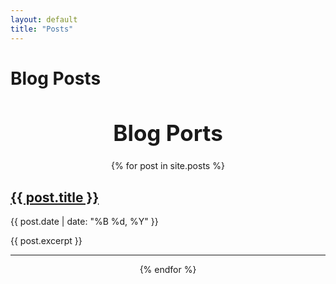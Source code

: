```yaml
---
layout: default
title: "Posts"
---
```


# Blog Posts

<div style="text-align: center; margin-top; 50px;">
  <h1 style="font-size: 2.5em;">Blog Ports</h1>

{% for post in site.posts %}
  <div style="margin-top: 20px; text-align: left;">
  <h2><a href="{{ post.url }}">{{ post.title }}</a></h2>
  <p>{{ post.date | date: "%B %d, %Y" }}</p>
  <p>{{ post.excerpt }}</p>
  <hr>
  </div>
{% endfor %}
</div>  
